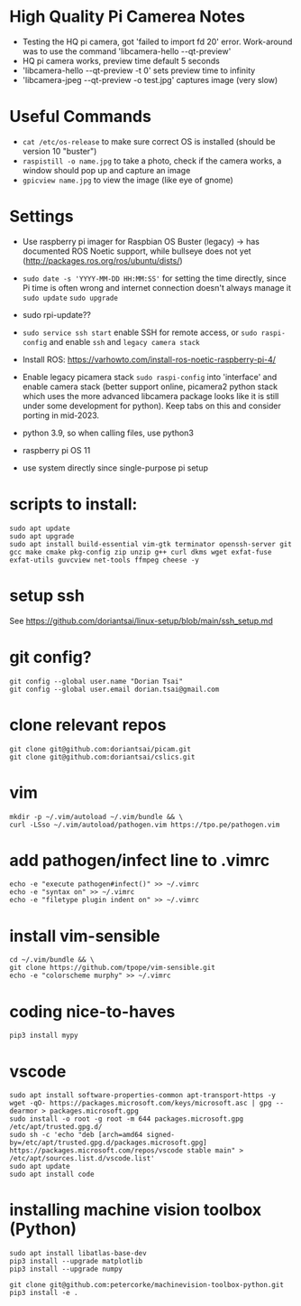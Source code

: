 # High Quality Pi Camerea Notes

- Testing the HQ pi camera, got 'failed to import fd 20' error. Work-around was to use the command 'libcamera-hello --qt-preview'
- HQ pi camera works, preview time default 5 seconds
- 'libcamera-hello --qt-preview -t 0' sets preview time to infinity  
- 'libcamera-jpeg --qt-preview -o test.jpg' captures image (very slow)


# Useful Commands
- `cat /etc/os-release` to make sure correct OS is installed (should be version 10 "buster")
- `raspistill -o name.jpg` to take a photo, check if the camera works, a window should pop up and capture an image
- `gpicview name.jpg` to view the image (like eye of gnome)


# Settings
- Use raspberry pi imager for Raspbian OS Buster (legacy) -> has documented ROS Noetic support, while bullseye does not yet (http://packages.ros.org/ros/ubuntu/dists/)
- `sudo date -s 'YYYY-MM-DD HH:MM:SS'` for setting the time directly, since Pi time is often wrong and internet connection doesn't always manage it
    `sudo update`
    `sudo upgrade`
- sudo rpi-update??
- `sudo service ssh start` enable SSH for remote access, or `sudo raspi-config` and enable `ssh` and `legacy camera stack`

- Install ROS: https://varhowto.com/install-ros-noetic-raspberry-pi-4/
- Enable legacy picamera stack `sudo raspi-config` into 'interface' and enable camera stack (better support online, picamera2 python stack which uses the more advanced libcamera package looks like it is still under some development for python). Keep tabs on this and consider porting in mid-2023.
- python 3.9, so when calling files, use python3
- raspberry pi OS 11 
- use system directly since single-purpose pi setup
 

# scripts to install:
    sudo apt update
    sudo apt upgrade
    sudo apt install build-essential vim-gtk terminator openssh-server git gcc make cmake pkg-config zip unzip g++ curl dkms wget exfat-fuse exfat-utils guvcview net-tools ffmpeg cheese -y

# setup ssh
See https://github.com/doriantsai/linux-setup/blob/main/ssh_setup.md

# git config?
    git config --global user.name "Dorian Tsai"
    git config --global user.email dorian.tsai@gmail.com

# clone relevant repos
    git clone git@github.com:doriantsai/picam.git
    git clone git@github.com:doriantsai/cslics.git
    
# vim
    mkdir -p ~/.vim/autoload ~/.vim/bundle && \
    curl -LSso ~/.vim/autoload/pathogen.vim https://tpo.pe/pathogen.vim
# add pathogen/infect line to .vimrc
    echo -e "execute pathogen#infect()" >> ~/.vimrc
    echo -e "syntax on" >> ~/.vimrc
    echo -e "filetype plugin indent on" >> ~/.vimrc
# install vim-sensible
    cd ~/.vim/bundle && \
    git clone https://github.com/tpope/vim-sensible.git
    echo -e "colorscheme murphy" >> ~/.vimrc

# coding nice-to-haves
    pip3 install mypy
    
# vscode
    sudo apt install software-properties-common apt-transport-https -y
    wget -qO- https://packages.microsoft.com/keys/microsoft.asc | gpg --dearmor > packages.microsoft.gpg
    sudo install -o root -g root -m 644 packages.microsoft.gpg /etc/apt/trusted.gpg.d/
    sudo sh -c 'echo "deb [arch=amd64 signed-by=/etc/apt/trusted.gpg.d/packages.microsoft.gpg] https://packages.microsoft.com/repos/vscode stable main" > /etc/apt/sources.list.d/vscode.list'
    sudo apt update
    sudo apt install code

# installing machine vision toolbox (Python)

    sudo apt install libatlas-base-dev
    pip3 install --upgrade matplotlib
    pip3 install --upgrade numpy
    
    git clone git@github.com:petercorke/machinevision-toolbox-python.git
    pip3 install -e .